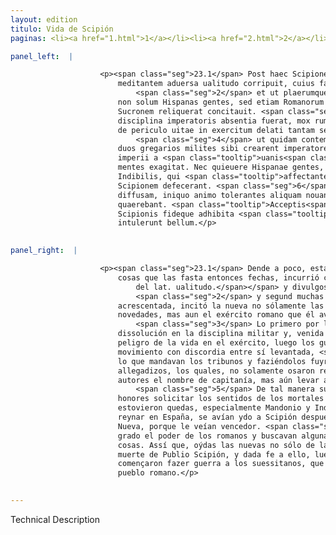 ```yaml
---
layout: edition
titulo: Vida de Scipión
paginas: <li><a href="1.html">1</a></li><li><a href="2.html">2</a></li><li><a href="3.html">3</a></li><li><a href="4.html">4</a></li><li><a href="5.html">5</a></li><li><a href="6.html">6</a></li><li><a href="7.html">7</a></li><li><a href="8.html">8</a></li><li><a href="9.html">9</a></li><li><a href="10.html">10</a></li><li><a href="11.html">11</a></li><li><a href="12.html">12</a></li><li><a href="13.html">13</a></li><li><a href="14.html">14</a></li><li><a href="15.html">15</a></li><li><a href="16.html">16</a></li><li><a href="17.html">17</a></li><li><a href="18.html">18</a></li><li><a href="19.html">19</a></li><li><a href="20.html">20</a></li><li><a href="21.html">21</a></li><li><a href="22.html">22</a></li><li><a href="23.html">23</a></li><li><a href="24.html">24</a></li><li><a href="25.html">25</a></li><li><a href="26.html">26</a></li><li><a href="27.html">27</a></li><li><a href="28.html">28</a></li><li><a href="29.html">29</a></li><li><a href="30.html">30</a></li><li><a href="31.html">31</a></li><li><a href="32.html">32</a></li><li><a href="33.html">33</a></li><li><a href="34.html">34</a></li><li><a href="35.html">35</a></li><li><a href="36.html">36</a></li><li><a href="37.html">37</a></li><li><a href="38.html">38</a></li><li><a href="39.html">39</a></li><li><a href="40.html">40</a></li><li><a href="41.html">41</a></li><li><a href="42.html">42</a></li><li><a href="43.html">43</a></li><li><a href="44.html">44</a></li><li><a href="45.html">45</a></li><li><a href="46.html">46</a></li><li><a href="47.html">47</a></li><li><a href="48.html">48</a></li><li><a href="49.html">49</a></li><li><a href="50.html">50</a></li><li><a href="51.html">51</a></li><li><a href="52.html">52</a></li><li><a href="53.html">53</a></li><li><a href="54.html">54</a></li><li><a href="55.html">55</a></li><li><a href="56.html">56</a></li><li><a href="57.html">57</a></li><li><a href="58.html">58</a></li><li><a href="59.html">59</a></li><li><a href="60.html">60</a></li><li><a href="61.html">61</a></li><li><a href="62.html">62</a></li><li><a href="63.html">63</a></li><li><a href="64.html">64</a></li><li><a href="65.html">65</a></li><li><a href="66.html">66</a></li><li><a href="67.html">67</a></li><li><a href="68.html">68</a></li><li><a href="69.html">69</a></li><li><a href="70.html">70</a></li><li><a href="71.html">71</a></li><li><a href="72.html">72</a></li><li><a href="73.html">73</a></li><li><a href="74.html">74</a></li>

panel_left:  |

                    <p><span class="seg">23.1</span> Post haec Scipionem longe maiora quam ea quae gesserat
                        meditantem aduersa ualitudo corripuit, cuius fama per Hispaniam uulgata,
                            <span class="seg">2</span> et ut plaerumque fit sermonibus aucta ad spem nouarum rerum
                        non solum Hispanas gentes, sed etiam Romanorum exercitum, quem ille ad
                        Sucronem reliquerat concitauit. <span class="seg">3</span> Soluta primum militum
                        disciplina imperatoris absentia fuerat, mox rumores de aegritudine eius et
                        de periculo uitae in exercitum delati tantam seditionem motumque fecerunt,
                            <span class="seg">4</span> ut quidam contempto tribunorum imperio iisque demum fugatis
                        duos gregarios milites sibi crearent imperatores, qui non solum nomen
                        imperii a <span class="tooltip">uanis<span class="tooltiptext">uariis #U </span></span> auctoribus delatum, sed etiam fasces et secures prae se ferre <span class="tooltip">ausi<span class="tooltiptext">apassi #U </span></span> sunt. <span class="seg">5</span> Adeo furor plaerunque et mala ambitio mortalium
                        mentes exagitat. Nec quieuere Hispanae gentes, Mandonius praesertim atque
                        Indibilis, qui <span class="tooltip">affectantes<span class="tooltiptext">affectante #U </span></span> Hispaniae regnum post expugnationem Carthaginis Nouae ad uictorem
                        Scipionem defecerant. <span class="seg">6</span> Deinde Romanorum potentiam longe lateque
                        diffusam, iniquo animo tolerantes aliquam nouandarum rerum occasionem
                        quaerebant. <span class="tooltip">Acceptis<span class="tooltiptext">Deceptis #s </span></span> autem rumoribus non solum de morbo, sed prope etiam de morte P.
                        Scipionis fideque adhibita <span class="tooltip">extemplo exercitum<span class="tooltiptext">extemplo ex exercitum #G </span></span> compararunt, et Suesitanis qui socii et amici erant populi Romani
                        intulerunt bellum.</p>
                

panel_right:  |

                    <p><span class="seg">23.1</span> Dende a poco, estando Scipión en propósito de obrar mayores
                        cosas que las fasta entonces fechas, incurrió contraria enfermedad<span class="nota"><sup>13</sup><span class="texto_nota">enfermedad: traducción por interpretación a partir del contexto
                            del lat. ualitudo.</span></span> y divulgose la fama d'ello por España,
                            <span class="seg">2</span> y segund muchas vezes acaesçe, quando por palabras fue
                        acrescentada, incitó la nueva no sólamente las gentes [185r,a] de España a
                        novedades, mas aun el exército romano que él avía dexado cerca de Sucrón.
                            <span class="seg">3</span> Lo primero por la absencia del capitán recresció
                        dissolución en la disciplina militar y, venida la nueva de su enfermedad y
                        peligro de la vida en el exército, luego los guerreros fizieron tan grand
                        movimiento con discordia entre sí levantada, <span class="seg">4</span> que menospreciando
                        lo que mandavan los tribunos y faziéndolos fuyr, criaron por capitanes a dos
                        allegadizos, los quales, no solamente osaron recebir de aquellos vanos
                        autores el nombre de capitanía, mas aún levar ante sí faxas y segures.
                            <span class="seg">5</span> De tal manera suele muchas vezes la mala cobdicia de vanos
                        honores solicitar los sentidos de los mortales y aún las gentes españolas no
                        estovieron quedas, especialmente Mandonio y Indible, los quales, deseosos de
                        reynar en España, se avían ydo a Scipión después que tomó a Carthagine la
                        Nueva, porque le veían vencedor. <span class="seg">6</span> Pero después sofrían de mal
                        grado el poder de los romanos y buscavan alguna occasión para innovar las
                        cosas. Assí que, oýdas las nuevas no sólo de la enfermedad, mas quasi de la
                        muerte de Publio Scipión, y dada fe a ello, luego juntaron exército y
                        començaron fazer guerra a los suessitanos, que eran compañeros y amigos del
                        pueblo romano.</p>
                

---
```


Technical Description 